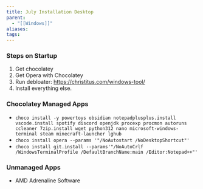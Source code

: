 ```yaml
---
title: July Installation Desktop
parent:
  - "[[Windows]]"
aliases: 
tags:
---
```

### Steps on Startup
1. Get chocolatey
2. Get Opera with Chocolatey
3. Run debloater: https://christitus.com/windows-tool/
4. Install everything else.
### Chocolatey Managed Apps  
- `choco install -y powertoys obsidian notepadplusplus.install vscode.install spotify discord openjdk procexp procmon autoruns ccleaner 7zip.install wget python312 nano microsoft-windows-terminal steam minecraft-launcher lghub`
- `choco install opera --params '"/NoAutostart /NoDesktopShortcut"'`
- `choco install git.install --params'"/NoAutoCrlf /WindowsTerminalProfile /DefaultBranchName:main /Editor:Notepad++"'`
### Unmanaged Apps
- AMD Adrenaline Software